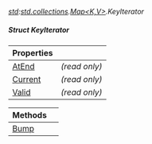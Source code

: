 _[std](../../modules/std/std-module.md):[std.collections](../../modules/std/std-collections.md).[Map<K,V>](../../modules/std/std-collections-map.md).KeyIterator_
##### Struct KeyIterator

| Properties | |
|:---|:---|
| [AtEnd](std-collections-map<k?,v?>-keyiterator-atend.md) |  _(read only)_ |
| [Current](std-collections-map<k?,v?>-keyiterator-current.md) |  _(read only)_ |
| [Valid](std-collections-map<k?,v?>-keyiterator-valid.md) |  _(read only)_ |

| Methods | |
|:---|:---|
| [Bump](std-collections-map<k?,v?>-keyiterator-bump.md) |  |
